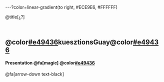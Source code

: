 ---?color=linear-gradient(to right, #ECE9E6, #FFFFFF)

@title[¿?]

<br>

## @color[#e49436](¿)kuesztionsGuay@color[#e49436](?)
#### Presentation @fa[magic] @color[#e49436](Magic)

@fa[arrow-down text-black]
